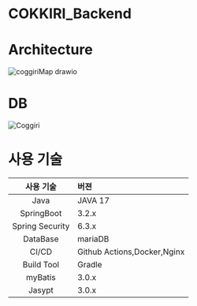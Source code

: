 # COKKIRI_Backend

# Architecture
![coggiriMap drawio](https://github.com/user-attachments/assets/84ddcff8-1d23-499f-bc1c-84f01d2ecbea)
# DB 
![Coggiri](https://github.com/user-attachments/assets/9aac413f-ad10-4204-8f67-a021b241f794)

# 사용 기술
|사용 기술| 버젼|
|:---:|:----|
|Java|JAVA 17|
|SpringBoot|3.2.x|
|Spring Security|6.3.x|
|DataBase|mariaDB|
|CI/CD|Github Actions,Docker,Nginx|
|Build Tool|Gradle|
|myBatis|3.0.x|
|Jasypt|3.0.x|
